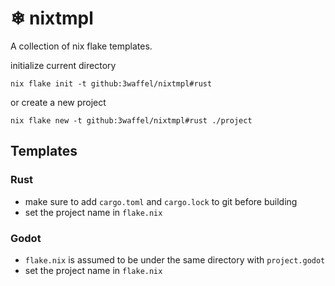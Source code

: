 # ❄ nixtmpl
A collection of nix flake templates.

initialize current directory
```
nix flake init -t github:3waffel/nixtmpl#rust
```
or create a new project 
```
nix flake new -t github:3waffel/nixtmpl#rust ./project
```

## Templates
### Rust
+ make sure to add `cargo.toml` and `cargo.lock` to git before building
+ set the project name in `flake.nix`

### Godot
+ `flake.nix` is assumed to be under the same directory with `project.godot`
+ set the project name in `flake.nix`
